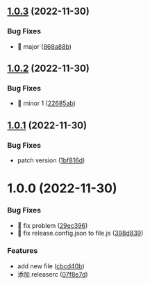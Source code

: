 ## [1.0.3](https://github.com/PingZi818/github-actions-demo/compare/v1.0.2...v1.0.3) (2022-11-30)


### Bug Fixes

* 🐛 major ([868a88b](https://github.com/PingZi818/github-actions-demo/commit/868a88baebfe1b87b766f9c49a48f9c57cfc7beb))

## [1.0.2](https://github.com/PingZi818/github-actions-demo/compare/v1.0.1...v1.0.2) (2022-11-30)


### Bug Fixes

* 🐛 minor 1 ([22685ab](https://github.com/PingZi818/github-actions-demo/commit/22685abc42ca329f834a2fecf6c57accb6df5fde))

## [1.0.1](https://github.com/PingZi818/github-actions-demo/compare/v1.0.0...v1.0.1) (2022-11-30)


### Bug Fixes

* patch version ([1bf816d](https://github.com/PingZi818/github-actions-demo/commit/1bf816d7328e2eeaf0c427fe2cd0cba5673add53))

# 1.0.0 (2022-11-30)


### Bug Fixes

* 🐛 fix problem ([29ec396](https://github.com/PingZi818/github-actions-demo/commit/29ec396bbe4bdc490dbf860c28da2ab7e2f0e01e))
* 🐛 fix release.config.json to file.js ([398d839](https://github.com/PingZi818/github-actions-demo/commit/398d839ef93bf80a02e02782ed05d2cab306aa83))


### Features

* add new file ([cbcd40b](https://github.com/PingZi818/github-actions-demo/commit/cbcd40bca7ed0b662405d49689fa0bbee3db964f))
* 添加.releaserc ([07f8e7d](https://github.com/PingZi818/github-actions-demo/commit/07f8e7d7f41dc4f64002268d876c45af2efba8cb))
